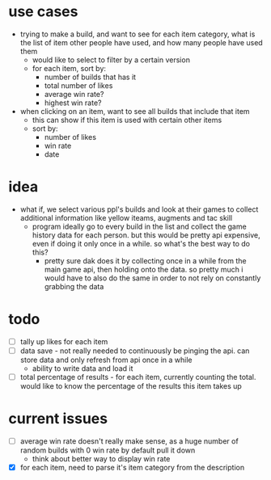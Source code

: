 # use cases
- trying to make a build, and want to see for each item category, what is the list of item other people have used, and how many people have used them
    - would like to select to filter by a certain version
    - for each item, sort by:
        - number of builds that has it
        - total number of likes
        - average win rate?
        - highest win rate?
- when clicking on an item, want to see all builds that include that item
    - this can show if this item is used with certain other items
    - sort by:
        - number of likes
        - win rate
        - date

# idea
- what if, we select various ppl's builds and look at their games to collect additional information like yellow iteams, augments and tac skill
    - program ideally go to every build in the list and collect the game history data for each person. but this would be pretty api expensive, even if doing it only once in a while. so what's the best way to do this?
        - pretty sure dak does it by collecting once in a while from the main game api, then holding onto the data. so pretty much i would have to also do the same in order to not rely on constantly grabbing the data

# todo
- [ ] tally up likes for each item
- [ ] data save - not really needed to continuously be pinging the api. can store data and only refresh from api once in a while
    - ability to write data and load it
- [ ] total percentage of results - for each item, currently counting the total. would like to know the percentage of the results this item takes up

# current issues
- [ ] average win rate doesn't really make sense, as a huge number of random builds with 0 win rate by default pull it down
    - think about better way to display win rate
- [x] for each item, need to parse it's item category from the description